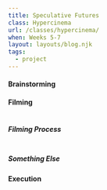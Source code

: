 ```yaml
---
title: Speculative Futures
class: Hypercinema
url: /classes/hypercinema/
when: Weeks 5-7
layout: layouts/blog.njk
tags:
  - project
---
```


#### Brainstorming

#### Filming

<div class="img-div">
<div class="img-cont">
  <img class="blog-img" alt="" src="">
  <h5>
    Filming Process
  </h5>
  </div>
<div class="img-cont">
  <img class="blog-img" alt="" src="">
  <h5>
    Something Else
  </h5>
  </div>
</div>

#### Execution
